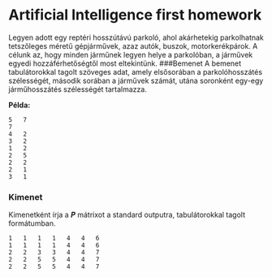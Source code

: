 # Artificial Intelligence first homework
Legyen adott egy reptéri hosszútávú parkoló, ahol akárhetekig parkolhatnak tetszőleges méretű gépjárművek,
azaz autók, buszok, motorkerékpárok. A célunk az, hogy minden járműnek legyen helye a parkolóban,
a járművek egyedi hozzáférhetőségtől most eltekintünk.
###Bemenet
A bemenet tabulátorokkal tagolt szöveges adat, amely elsősorában a parkolóhosszátés szélességét,
második sorában a járművek számát, utána soronként egy-egy járműhosszátés szélességét tartalmazza.

**Példa:**
```
5   7
7
4   2
3   2
1   2
2   5
2   2
2   1
3   1
```
### Kimenet
Kimenetként írja a **_P_** mátrixot a standard outputra, tabulátorokkal tagolt formátumban.
```
1   1   1   1   4   4   6
1   1   1   1   4   4   6
2   2   3   3   4   4   7
2   2   5   5   4   4   7
2   2   5   5   4   4   7
```
